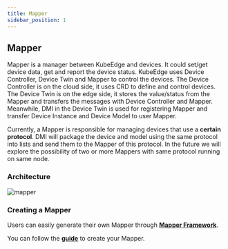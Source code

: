 ```yaml
---
title: Mapper
sidebar_position: 1
---
```

## Mapper
Mapper is a manager between KubeEdge and devices. It could set/get device data, 
get and report the device status. KubeEdge uses Device Controller, Device Twin and Mapper to control 
the devices. The Device Controller is on the cloud side, it uses CRD to define and control devices. 
The Device Twin is on the edge side, it stores the value/status from the Mapper and transfers the messages 
with Device Controller and Mapper. Meanwhile, DMI in the Device Twin is used for registering Mapper and transfer
Device Instance and Device Model to user Mapper.

Currently, a Mapper is responsible for managing devices that use a **certain protocol**. DMI will package the device 
and model using the same protocol into lists and send them to the Mapper of this protocol. In the future we will 
explore the possibility of two or more Mappers with same protocol running on same node.

### Architecture
![mapper](/img/device/mapper.png)

### Creating a Mapper
Users can easily generate their own Mapper through **[Mapper Framework](../../developer/mapper-framework)**.

You can follow the **[guide](../../developer/mappers#how-to-create-your-own-mappers)** to create your Mapper.





